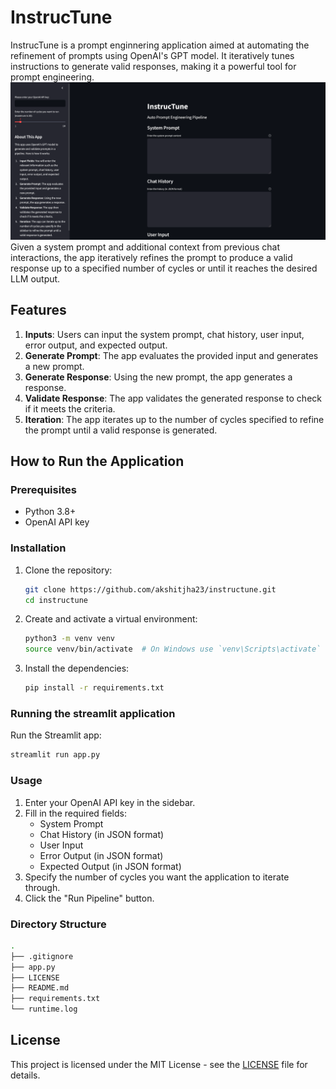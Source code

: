 # InstrucTune
InstrucTune is a prompt enginnering application aimed at automating the refinement of prompts using OpenAI's GPT model. It iteratively tunes instructions to generate valid responses, making it a powerful tool for prompt engineering. 
![Alt text](images/instructune.png)
Given a system prompt and additional context from previous chat interactions, the app iteratively refines the prompt to produce a valid response up to a specified number of cycles or until it reaches the desired LLM output.

## Features

1. **Inputs**: Users can input the system prompt, chat history, user input, error output, and expected output.
2. **Generate Prompt**: The app evaluates the provided input and generates a new prompt.
3. **Generate Response**: Using the new prompt, the app generates a response.
4. **Validate Response**: The app validates the generated response to check if it meets the criteria.
5. **Iteration**: The app iterates up to the number of cycles specified to refine the prompt until a valid response is generated.

## How to Run the Application

### Prerequisites

- Python 3.8+
- OpenAI API key

### Installation

1. Clone the repository:

   ```bash
   git clone https://github.com/akshitjha23/instructune.git
   cd instructune
   ```

2. Create and activate a virtual environment:

   ```bash
   python3 -m venv venv
   source venv/bin/activate  # On Windows use `venv\Scripts\activate`
   ```

3. Install the dependencies:

   ```bash
   pip install -r requirements.txt
   ```

### Running the streamlit application

Run the Streamlit app:

   ```bash
   streamlit run app.py
   ```

### Usage

1. Enter your OpenAI API key in the sidebar.
2. Fill in the required fields:
   - System Prompt
   - Chat History (in JSON format)
   - User Input
   - Error Output (in JSON format)
   - Expected Output (in JSON format)
3. Specify the number of cycles you want the application to iterate through.
4. Click the "Run Pipeline" button.

### Directory Structure

```bash
.
├── .gitignore
├── app.py
├── LICENSE
├── README.md
├── requirements.txt
└── runtime.log
```
## License <a name = "license"></a>

This project is licensed under the MIT License - see
the [LICENSE](https://github.com/akshitjha23/instructune/blob/main/LICENSE) file for
details.

